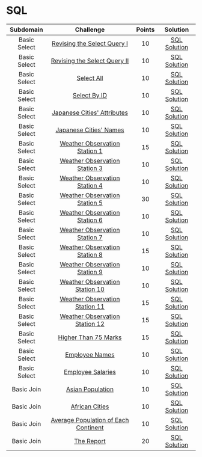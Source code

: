 # SQL

|      Subdomain      |                                                           Challenge                                                          | Points |                                                                           Solution                                                                          |
|:-------------------:|:----------------------------------------------------------------------------------------------------------------------------:|:------:|:-----------------------------------------------------------------------------------------------------------------------------------------------------------:|
|     Basic Select    | [Revising the Select Query I](https://www.hackerrank.com/challenges/revising-the-select-query)                               |   10   | [SQL Solution](https://github.com/rutujar/HackerRank-solutions/blob/master/Sql/Basic%20Select/Revising%20the%20Select%20Query%20I/soln.sql)               |
|     Basic Select    | [Revising the Select Query II](https://www.hackerrank.com/challenges/revising-the-select-query-2)                            |   10   | [SQL Solution](https://github.com/rutujar/HackerRank-solutions/blob/master/Sql/Basic%20Select/Revising%20the%20Select%20Query%20II/soln.sql)              |
|     Basic Select    | [Select All](https://www.hackerrank.com/challenges/select-all-sql)                                                           |   10   | [SQL Solution](https://github.com/rutujar/HackerRank-solutions/blob/master/Sql/Basic%20Select/Select%20All/soln.sql)                                      |
|     Basic Select    | [Select By ID](https://www.hackerrank.com/challenges/select-by-id)                                                           |   10   | [SQL Solution](https://github.com/rutujar/HackerRank-solutions/blob/master/Sql/Basic%20Select/Select%20By%20ID/soln.sql)                                  |
|     Basic Select    | [Japanese Cities' Attributes](https://www.hackerrank.com/challenges/japanese-cities-attributes)                              |   10   | [SQL Solution](https://github.com/rutujar/HackerRank-solutions/blob/master/Sql/Basic%20Select/Japanese%20Cities-%20Attributes/soln.sql)                 |
|     Basic Select    | [Japanese Cities' Names](https://www.hackerrank.com/challenges/japanese-cities-name)                                         |   10   | [SQL Solution](https://github.com/rutujar/HackerRank-solutions/blob/master/Sql/Basic%20Select/Japanese%20Cities-%20Names/soln.sql)                      |
|     Basic Select    | [Weather Observation Station 1](https://www.hackerrank.com/challenges/weather-observation-station-1)                         |   15   | [SQL Solution](https://github.com/rutujar/HackerRank-solutions/blob/master/Sql/Basic%20Select/Weather%20Observation%20Station%201/soln.sql)               |
|     Basic Select    | [Weather Observation Station 3](https://www.hackerrank.com/challenges/weather-observation-station-3)                         |   10   | [SQL Solution](https://github.com/rutujar/HackerRank-solutions/blob/master/Sql/Basic%20Select/Weather%20Observation%20Station%203/soln.sql)               |
|     Basic Select    | [Weather Observation Station 4](https://www.hackerrank.com/challenges/weather-observation-station-4)                         |   10   | [SQL Solution](https://github.com/rutujar/HackerRank-solutions/blob/master/Sql/Basic%20Select/Weather%20Observation%20Station%204/soln.sql)               |
|     Basic Select    | [Weather Observation Station 5](https://www.hackerrank.com/challenges/weather-observation-station-5)                         |   30   | [SQL Solution](https://github.com/rutujar/HackerRank-solutions/blob/master/Sql/Basic%20Select/Weather%20Observation%20Station%205/soln.sql)               |
|     Basic Select    | [Weather Observation Station 6](https://www.hackerrank.com/challenges/weather-observation-station-6)                         |   10   | [SQL Solution](https://github.com/rutujar/HackerRank-solutions/blob/master/Sql/Basic%20Select/Weather%20Observation%20Station%206/soln.sql)               |
|     Basic Select    | [Weather Observation Station 7](https://www.hackerrank.com/challenges/weather-observation-station-7)                         |   10   | [SQL Solution](https://github.com/rutujar/HackerRank-solutions/blob/master/Sql/Basic%20Select/Weather%20Observation%20Station%207/soln.sql)               |
|     Basic Select    | [Weather Observation Station 8](https://www.hackerrank.com/challenges/weather-observation-station-8)                         |   15   | [SQL Solution](https://github.com/rutujar/HackerRank-solutions/blob/master/Sql/Basic%20Select/Weather%20Observation%20Station%208/soln.sql)               |
|     Basic Select    | [Weather Observation Station 9](https://www.hackerrank.com/challenges/weather-observation-station-9)                         |   10   | [SQL Solution](https://github.com/rutujar/HackerRank-solutions/blob/master/Sql/Basic%20Select/Weather%20Observation%20Station%209/soln.sql)               |
|     Basic Select    | [Weather Observation Station 10](https://www.hackerrank.com/challenges/weather-observation-station-10)                       |   10   | [SQL Solution](https://github.com/rutujar/HackerRank-solutions/blob/master/Sql/Basic%20Select/Weather%20Observation%20Station%2010/soln.sql)              |
|     Basic Select    | [Weather Observation Station 11](https://www.hackerrank.com/challenges/weather-observation-station-11)                       |   15   | [SQL Solution](https://github.com/rutujar/HackerRank-solutions/blob/master/Sql/Basic%20Select/Weather%20Observation%20Station%2011/soln.sql)              |
|     Basic Select    | [Weather Observation Station 12](https://www.hackerrank.com/challenges/weather-observation-station-12)                       |   15   | [SQL Solution](https://github.com/rutujar/HackerRank-solutions/blob/master/Sql/Basic%20Select/Weather%20Observation%20Station%2012/soln.sql)              |
|     Basic Select    | [Higher Than 75 Marks](https://www.hackerrank.com/challenges/more-than-75-marks)                                             |   15   | [SQL Solution](https://github.com/rutujar/HackerRank-solutions/blob/master/Sql/Basic%20Select/Higher%20Than%2075%20Marks/soln.sql)                        |
|     Basic Select    | [Employee Names](https://www.hackerrank.com/challenges/name-of-employees)                                                    |   10   | [SQL Solution](https://github.com/rutujar/HackerRank-solutions/blob/master/Sql/Basic%20Select/Employee%20Names/soln.sql)                                  |
|     Basic Select    | [Employee Salaries](https://www.hackerrank.com/challenges/salary-of-employees)                                               |   10   | [SQL Solution](https://github.com/rutujar/HackerRank-solutions/blob/master/Sql/Basic%20Select/Employee%20Salaries/soln.sql)                               |
|      Basic Join     | [Asian Population](https://www.hackerrank.com/challenges/asian-population)                                                   |   10   | [SQL Solution](https://github.com/rutujar/HackerRank-solutions/blob/master/Sql/Basic%20Join/Asian%20Population.sql)                                  |
|      Basic Join     | [African Cities](https://www.hackerrank.com/challenges/african-cities)                                                       |   10   | [SQL Solution](https://github.com/rutujar/HackerRank-solutions/blob/master/Sql/Basic%20Join/African%20Cities.sql)                                    |
|      Basic Join     | [Average Population of Each Continent](https://www.hackerrank.com/challenges/average-population-of-each-continent)           |   10   | [SQL Solution](https://github.com/rutujar/HackerRank-solutions/blob/master/Sql/Basic%20Join/Average%20Population%20of%20Each%20Continent.sql)        |
|      Basic Join     | [The Report](https://www.hackerrank.com/challenges/the-report)                                                               |   20   | [SQL Solution](https://github.com/rutujar/HackerRank-solutions/blob/master/Sql/Basic%20Join/The%20Report.sql)                                        |
